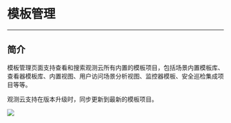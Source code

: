 # 模板管理
---

## 简介

模板管理页面支持查看和搜索观测云所有内置的模板项目，包括场景内置模板库、查看器模板库、内置视图、用户访问场景分析视图、监控器模板、安全巡检集成项目等等。

观测云支持在版本升级时，同步更新到最新的模板项目。

![](img/18.deployment_2.png)


